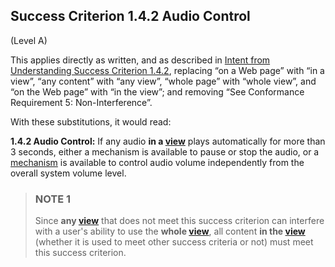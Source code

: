 ## Success Criterion 1.4.2 Audio Control

(Level A)

This applies directly as written, and as described in [Intent from Understanding Success Criterion 1.4.2](https://www.w3.org/WAI/WCAG22/Understanding/audio-control#intent), replacing “on a Web page” with “in a view”, “any content” with “any view”, “whole page” with “whole view”, and “on the Web page” with “in the view”; and removing “See Conformance Requirement 5: Non-Interference”.

With these substitutions, it would read:

**1.4.2 Audio Control:** If any audio **in a [view](https://www.w3.org/TR/wcag-3.0/#dfn-views)** plays automatically for more than 3 seconds, either a mechanism is available to pause or stop the audio, or a [mechanism](https://www.w3.org/TR/WCAG22/#dfn-mechanism) is available to control audio volume independently from the overall system volume level.

> ### NOTE 1
> Since **any [view](https://www.w3.org/TR/wcag-3.0/#dfn-views)** that does not meet this success criterion can interfere with a user's ability to use the **whole [view](https://www.w3.org/TR/wcag-3.0/#dfn-views)**, all content **in the [view](https://www.w3.org/TR/wcag-3.0/#dfn-views)** (whether it is used to meet other success criteria or not) must meet this success criterion.
